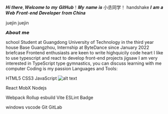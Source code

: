  𝑯𝒊 𝒕𝒉𝒆𝒓𝒆, 𝑾𝒆𝒍𝒄𝒐𝒎𝒆 𝒕𝒐 𝒎𝒚 𝑮𝒊𝒕𝑯𝒖𝒃！𝑴𝒚 𝒏𝒂𝒎𝒆 𝒊𝒔 小丞同学！
handshake 𝑰 𝒂𝒎 𝒂 𝑾𝒆𝒃 𝑭𝒓𝒐𝒏𝒕-𝒆𝒏𝒅 𝑫𝒆𝒗𝒆𝒍𝒐𝒑𝒆𝒓 𝒇𝒓𝒐𝒎 𝑪𝒉𝒊𝒏𝒂

juejin juejin

𝘼𝙗𝙤𝙪𝙩 𝙢𝙚

school Student at Guangdong University of Technology in the third year
house Base Guangzhou, Internship at ByteDance since January 2022
briefcase Frontend enthusiasts are keen to write highquicily code
heart I like to use typescript and react to develop front-end projects
jigsaw I am very interested in TypeScript type gymnastics, you can discuss learning with me
computer Coding is my passion
Languages and Tools:

HTML5 CSS3 JavaScript ![alt text](http:https://camo.githubusercontent.com/d60afb008bc0bcde7ea8720637928cb02c0f9a6d795dad7382f688a17e7515de/68747470733a2f2f696d672e736869656c64732e696f2f62616467652f2d547970655363726970742d3030374143433f7374796c653d666c61742d737175617265266c6f676f3d74797065736372697074266c6f676f436f6c6f723d7768697465)

React MobX Nodejs

Webpack Rollup esbuild Vite ESLint Badge

windows vscode Git GitLab
